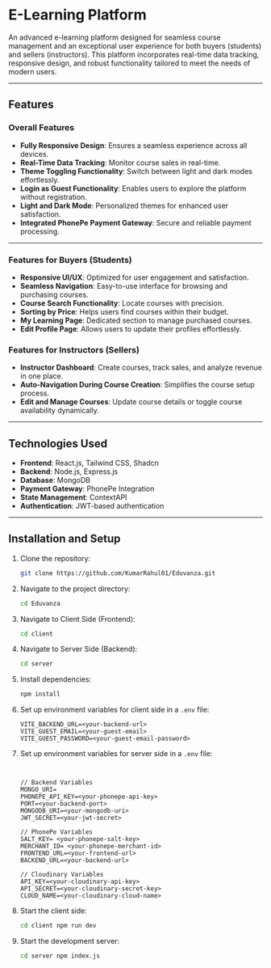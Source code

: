 # E-Learning Platform

An advanced e-learning platform designed for seamless course management and an exceptional user experience for both buyers (students) and sellers (instructors). This platform incorporates real-time data tracking, responsive design, and robust functionality tailored to meet the needs of modern users.

---

## Features

### Overall Features
- **Fully Responsive Design**: Ensures a seamless experience across all devices.
- **Real-Time Data Tracking**: Monitor course sales in real-time.
- **Theme Toggling Functionality**: Switch between light and dark modes effortlessly.
- **Login as Guest Functionality**: Enables users to explore the platform without registration.
- **Light and Dark Mode**: Personalized themes for enhanced user satisfaction.
- **Integrated PhonePe Payment Gateway**: Secure and reliable payment processing.

---

### Features for Buyers (Students)
- **Responsive UI/UX**: Optimized for user engagement and satisfaction.
- **Seamless Navigation**: Easy-to-use interface for browsing and purchasing courses.
- **Course Search Functionality**: Locate courses with precision.
- **Sorting by Price**: Helps users find courses within their budget.
- **My Learning Page**: Dedicated section to manage purchased courses.
- **Edit Profile Page**: Allows users to update their profiles effortlessly.

### Features for Instructors (Sellers)
- **Instructor Dashboard**: Create courses, track sales, and analyze revenue in one place.
- **Auto-Navigation During Course Creation**: Simplifies the course setup process.
- **Edit and Manage Courses**: Update course details or toggle course availability dynamically.

---

## Technologies Used
- **Frontend**: React.js, Tailwind CSS, Shadcn
- **Backend**: Node.js, Express.js
- **Database**: MongoDB
- **Payment Gateway**: PhonePe Integration
- **State Management**: ContextAPI
- **Authentication**: JWT-based authentication

---

## Installation and Setup

1. Clone the repository:
   ```bash
   git clone https://github.com/KumarRahul01/Eduvanza.git
   ```
2. Navigate to the project directory:
   ```bash
   cd Eduvanza
   ```
3. Navigate to Client Side (Frontend):
    ```bash
    cd client
    ```

4. Navigate to Server Side (Backend):
   ```bash
   cd server
   ```

5. Install dependencies:
   ```bash
   npm install
   ```

6. Set up environment variables for client side in a `.env` file:
   ```plaintext
   VITE_BACKEND_URL=<your-backend-url>
   VITE_GUEST_EMAIL=<your-guest-email>
   VITE_GUEST_PASSWORD=<your-guest-email-password>
   ```

7. Set up environment variables for server side in a `.env` file:
   ```plaintext


   // Backend Variables
   MONGO_URI=
   PHONEPE_API_KEY=<your-phonepe-api-key>
   PORT=<your-backend-port>
   MONGODB_URI=<your-mongodb-uri>
   JWT_SECRET=<your-jwt-secret>

   // PhonePe Variables
   SALT_KEY= <your-phonepe-salt-key>
   MERCHANT_ID= <your-phonepe-merchant-id>
   FRONTEND_URL=<your-frontend-url>
   BACKEND_URL=<your-backend-url>

   // Cloudinary Variables
   API_KEY=<your-cloudinary-api-key>
   API_SECRET=<your-cloudinary-secret-key>
   CLOUD_NAME=<your-cloudinary-cloud-name>

   ```
8. Start the client side:
   ```bash
   cd client npm run dev

9. Start the development server:
   ```bash
   cd server npm index.js 
  ```  
